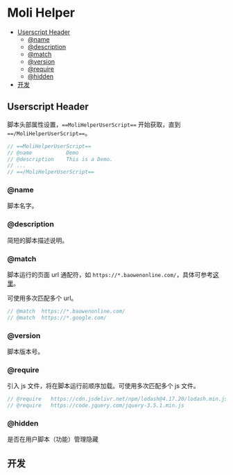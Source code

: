  <!-- no toc -->
# Moli Helper

- [Userscript Header](#userscript-header)
  - [@name](#name)
  - [@description](#description)
  - [@match](#match)
  - [@version](#version)
  - [@require](#require)
  - [@hidden](#hidden)
- [开发](#开发)

## Userscript Header

脚本头部属性设置，`==MoliHelperUserScript==` 开始获取，直到 `==/MoliHelperUserScript==`。

```javascript
// ==MoliHelperUserScript==
// @name           Demo
// @description    This is a Demo.
// ...
// ==/MoliHelperUserScript==
```

### @name

脚本名字。

### @description

简短的脚本描述说明。

### @match

脚本运行的页面 url 通配符，如 `https://*.baowenonline.com/`，具体可参考[这里](https://developer.chrome.com/docs/extensions/mv2/match_patterns/)。

可使用多次匹配多个 url。

```javascript
// @match  https://*.baowenonline.com/
// @match  https://*.google.com/
```

### @version

脚本版本号。

### @require

引入 js 文件，将在脚本运行前顺序加载。可使用多次匹配多个 js 文件。

```javascript
// @require   https://cdn.jsdelivr.net/npm/lodash@4.17.20/lodash.min.js
// @require   https://code.jquery.com/jquery-3.5.1.min.js
```

### @hidden

是否在用户脚本（功能）管理隐藏

## 开发